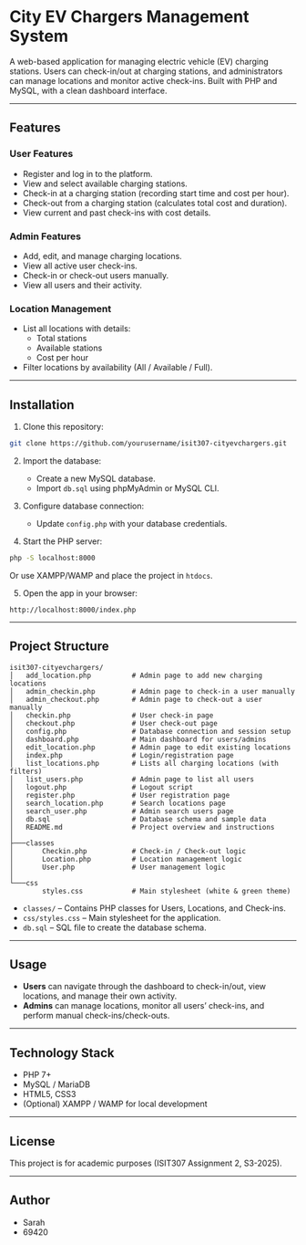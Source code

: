 # City EV Chargers Management System

A web-based application for managing electric vehicle (EV) charging stations. Users can check-in/out at charging stations, and administrators can manage locations and monitor active check-ins. Built with PHP and MySQL, with a clean dashboard interface.

---

## Features

### User Features

- Register and log in to the platform.
- View and select available charging stations.
- Check-in at a charging station (recording start time and cost per hour).
- Check-out from a charging station (calculates total cost and duration).
- View current and past check-ins with cost details.

### Admin Features

- Add, edit, and manage charging locations.
- View all active user check-ins.
- Check-in or check-out users manually.
- View all users and their activity.

### Location Management

- List all locations with details:
  - Total stations
  - Available stations
  - Cost per hour
- Filter locations by availability (All / Available / Full).

---

## Installation

1. Clone this repository:

```bash
git clone https://github.com/yourusername/isit307-cityevchargers.git
```

2. Import the database:

   - Create a new MySQL database.
   - Import `db.sql` using phpMyAdmin or MySQL CLI.

3. Configure database connection:

   - Update `config.php` with your database credentials.

4. Start the PHP server:

```bash
php -S localhost:8000
```

Or use XAMPP/WAMP and place the project in `htdocs`.

5. Open the app in your browser:

```
http://localhost:8000/index.php
```

---

## Project Structure

```
isit307-cityevchargers/
│   add_location.php          # Admin page to add new charging locations
│   admin_checkin.php         # Admin page to check-in a user manually
│   admin_checkout.php        # Admin page to check-out a user manually
│   checkin.php               # User check-in page
│   checkout.php              # User check-out page
│   config.php                # Database connection and session setup
│   dashboard.php             # Main dashboard for users/admins
│   edit_location.php         # Admin page to edit existing locations
│   index.php                 # Login/registration page
│   list_locations.php        # Lists all charging locations (with filters)
│   list_users.php            # Admin page to list all users
│   logout.php                # Logout script
│   register.php              # User registration page
│   search_location.php       # Search locations page
│   search_user.php           # Admin search users page
│   db.sql                    # Database schema and sample data
│   README.md                 # Project overview and instructions
│
├───classes
│       Checkin.php           # Check-in / Check-out logic
│       Location.php          # Location management logic
│       User.php              # User management logic
│
└───css
        styles.css            # Main stylesheet (white & green theme)
```

- `classes/` – Contains PHP classes for Users, Locations, and Check-ins.
- `css/styles.css` – Main stylesheet for the application.
- `db.sql` – SQL file to create the database schema.

---

## Usage

- **Users** can navigate through the dashboard to check-in/out, view locations, and manage their own activity.
- **Admins** can manage locations, monitor all users’ check-ins, and perform manual check-ins/check-outs.

---

## Technology Stack

- PHP 7+
- MySQL / MariaDB
- HTML5, CSS3
- (Optional) XAMPP / WAMP for local development

---

## License

This project is for academic purposes (ISIT307 Assignment 2, S3-2025).

---

## Author

- Sarah
- 69420

